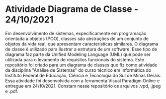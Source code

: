 # Atividade Diagrama de Classe - 24/10/2021
Em desenvolvimento de sistemas, expecificamente em programação orientada a objetos (POO), classes são abstrações de um conjunto de objetos da vida real, que apresentam características similares.
O diagrama de classe é utilizado para ilustrar a estrutura de um software.
Esse tipo de diagrama faz parte da Unified Modeling Language (UML) que pode ser utilizada para o levamento de requisitos funcionais do sistema.
Este repositório foi criado para um diagrama de classes que fiz como atividade da disciplina "Análise de Sistemas" do curso técnico em Informática do Instituto Federal de Educação, Ciência e Tecnologia do Sul de Minas Gerais.
Essa atividade foi desenvolvida com a ferramenta Visual Paradigm Online e entregue em 24/10/2021.
Constam nesse repositório os arquivos .vpd, .jpeg e .pdf.
